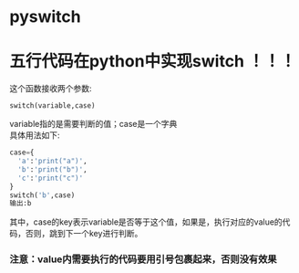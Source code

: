# pyswitch
<h1>五行代码在python中实现switch ！！！</h1>
这个函数接收两个参数:

```
switch(variable,case)
```
variable指的是需要判断的值；case是一个字典<br/>
具体用法如下:

```python
case={
  'a':'print("a")',
  'b':'print("b")',
  'c':'print("c")'
}
switch('b',case)
输出:b
```
其中，case的key表示variable是否等于这个值，如果是，执行对应的value的代码，否则，跳到下一个key进行判断。<br />
<h3>注意：value内需要执行的代码要用引号包裹起来，否则没有效果</h3>

